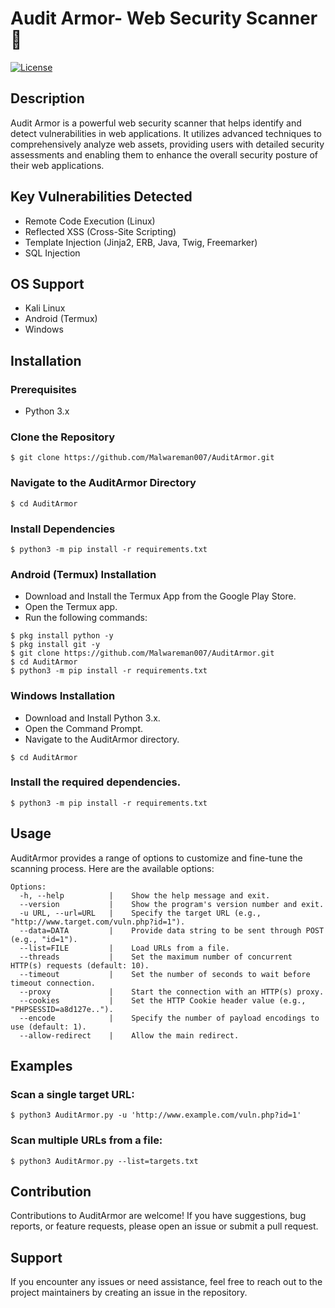 # Audit Armor- Web Security Scanner 🔎

[![License](https://img.shields.io/badge/license-MIT-blue.svg)](https://github.com/Malwareman007/AuditArmor/blob/main/LICENSE)

## Description

Audit Armor is a powerful web security scanner that helps identify and detect vulnerabilities in web applications. It utilizes advanced techniques to comprehensively analyze web assets, providing users with detailed security assessments and enabling them to enhance the overall security posture of their web applications.




## Key Vulnerabilities Detected

- Remote Code Execution (Linux)
- Reflected XSS (Cross-Site Scripting)
- Template Injection (Jinja2, ERB, Java, Twig, Freemarker)
- SQL Injection

## OS Support

- Kali Linux
- Android (Termux)
- Windows

## Installation

### Prerequisites

- Python 3.x

### Clone the Repository

```shell
$ git clone https://github.com/Malwareman007/AuditArmor.git
```
### Navigate to the AuditArmor Directory
```shell
$ cd AuditArmor
```
### Install Dependencies
```shell
$ python3 -m pip install -r requirements.txt
```
### Android (Termux) Installation
* Download and Install the Termux App from the Google Play Store.
* Open the Termux app.
* Run the following commands:
```shell
$ pkg install python -y
$ pkg install git -y
$ git clone https://github.com/Malwareman007/AuditArmor.git
$ cd AuditArmor
$ python3 -m pip install -r requirements.txt
```
### Windows Installation
* Download and Install Python 3.x.
* Open the Command Prompt.
* Navigate to the AuditArmor directory.
```shell
$ cd AuditArmor
```
### Install the required dependencies.
```shell
$ python3 -m pip install -r requirements.txt
```
## Usage
AuditArmor provides a range of options to customize and fine-tune the scanning process. Here are the available options:
```shell
Options:
  -h, --help          |    Show the help message and exit.
  --version           |    Show the program's version number and exit.
  -u URL, --url=URL   |    Specify the target URL (e.g., "http://www.target.com/vuln.php?id=1").
  --data=DATA         |    Provide data string to be sent through POST (e.g., "id=1").
  --list=FILE         |    Load URLs from a file.
  --threads           |    Set the maximum number of concurrent HTTP(s) requests (default: 10).
  --timeout           |    Set the number of seconds to wait before timeout connection.
  --proxy             |    Start the connection with an HTTP(s) proxy.
  --cookies           |    Set the HTTP Cookie header value (e.g., "PHPSESSID=a8d127e..").
  --encode            |    Specify the number of payload encodings to use (default: 1).
  --allow-redirect    |    Allow the main redirect.
  ```

## Examples
### Scan a single target URL:

```shell
$ python3 AuditArmor.py -u 'http://www.example.com/vuln.php?id=1'
```



### Scan multiple URLs from a file:
```shell
$ python3 AuditArmor.py --list=targets.txt
```
## Contribution
Contributions to AuditArmor are welcome! If you have suggestions, bug reports, or feature requests, please open an issue or submit a pull request.

## Support
If you encounter any issues or need assistance, feel free to reach out to the project maintainers by creating an issue in the repository.
